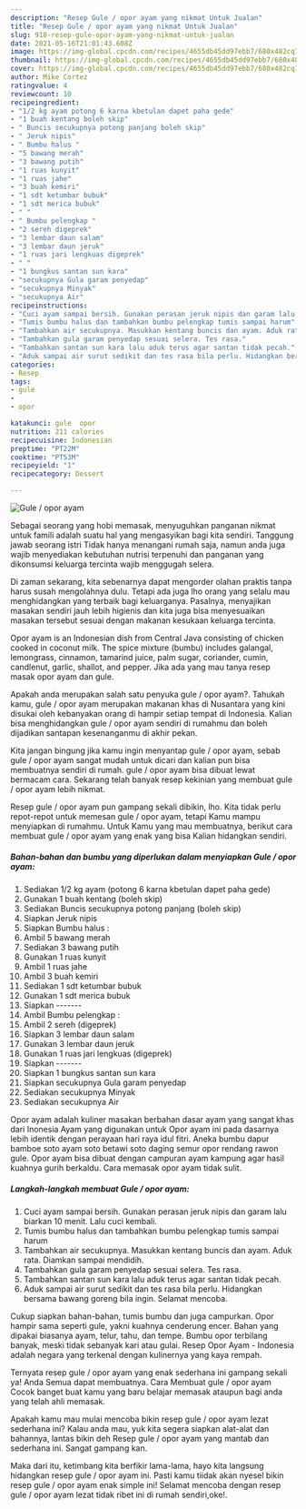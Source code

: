```yaml
---
description: "Resep Gule / opor ayam yang nikmat Untuk Jualan"
title: "Resep Gule / opor ayam yang nikmat Untuk Jualan"
slug: 918-resep-gule-opor-ayam-yang-nikmat-untuk-jualan
date: 2021-05-16T21:01:43.608Z
image: https://img-global.cpcdn.com/recipes/4655db45dd97ebb7/680x482cq70/gule-opor-ayam-foto-resep-utama.jpg
thumbnail: https://img-global.cpcdn.com/recipes/4655db45dd97ebb7/680x482cq70/gule-opor-ayam-foto-resep-utama.jpg
cover: https://img-global.cpcdn.com/recipes/4655db45dd97ebb7/680x482cq70/gule-opor-ayam-foto-resep-utama.jpg
author: Mike Cortez
ratingvalue: 4
reviewcount: 10
recipeingredient:
- "1/2 kg ayam potong 6 karna kbetulan dapet paha gede"
- "1 buah kentang boleh skip"
- " Buncis secukupnya potong panjang boleh skip"
- " Jeruk nipis"
- " Bumbu halus "
- "5 bawang merah"
- "3 bawang putih"
- "1 ruas kunyit"
- "1 ruas jahe"
- "3 buah kemiri"
- "1 sdt ketumbar bubuk"
- "1 sdt merica bubuk"
- " "
- " Bumbu pelengkap "
- "2 sereh digeprek"
- "3 lembar daun salam"
- "3 lembar daun jeruk"
- "1 ruas jari lengkuas digeprek"
- " "
- "1 bungkus santan sun kara"
- "secukupnya Gula garam penyedap"
- "secukupnya Minyak"
- "secukupnya Air"
recipeinstructions:
- "Cuci ayam sampai bersih. Gunakan perasan jeruk nipis dan garam lalu biarkan 10 menit. Lalu cuci kembali."
- "Tumis bumbu halus dan tambahkan bumbu pelengkap tumis sampai harum"
- "Tambahkan air secukupnya. Masukkan kentang buncis dan ayam. Aduk rata. Diamkan sampai mendidih."
- "Tambahkan gula garam penyedap sesuai selera. Tes rasa."
- "Tambahkan santan sun kara lalu aduk terus agar santan tidak pecah."
- "Aduk sampai air surut sedikit dan tes rasa bila perlu. Hidangkan bersama bawang goreng bila ingin. Selamat mencoba."
categories:
- Resep
tags:
- gule
- 
- opor

katakunci: gule  opor 
nutrition: 211 calories
recipecuisine: Indonesian
preptime: "PT22M"
cooktime: "PT53M"
recipeyield: "1"
recipecategory: Dessert

---
```



![Gule / opor ayam](https://img-global.cpcdn.com/recipes/4655db45dd97ebb7/680x482cq70/gule-opor-ayam-foto-resep-utama.jpg)

Sebagai seorang yang hobi memasak, menyuguhkan panganan nikmat untuk famili adalah suatu hal yang mengasyikan bagi kita sendiri. Tanggung jawab seorang istri Tidak hanya menangani rumah saja, namun anda juga wajib menyediakan kebutuhan nutrisi terpenuhi dan panganan yang dikonsumsi keluarga tercinta wajib menggugah selera.

Di zaman  sekarang, kita sebenarnya dapat mengorder olahan praktis tanpa harus susah mengolahnya dulu. Tetapi ada juga lho orang yang selalu mau menghidangkan yang terbaik bagi keluarganya. Pasalnya, menyajikan masakan sendiri jauh lebih higienis dan kita juga bisa menyesuaikan masakan tersebut sesuai dengan makanan kesukaan keluarga tercinta. 

Opor ayam is an Indonesian dish from Central Java consisting of chicken cooked in coconut milk. The spice mixture (bumbu) includes galangal, lemongrass, cinnamon, tamarind juice, palm sugar, coriander, cumin, candlenut, garlic, shallot, and pepper. Jika ada yang mau tanya resep masak opor ayam dan gule.

Apakah anda merupakan salah satu penyuka gule / opor ayam?. Tahukah kamu, gule / opor ayam merupakan makanan khas di Nusantara yang kini disukai oleh kebanyakan orang di hampir setiap tempat di Indonesia. Kalian bisa menghidangkan gule / opor ayam sendiri di rumahmu dan boleh dijadikan santapan kesenanganmu di akhir pekan.

Kita jangan bingung jika kamu ingin menyantap gule / opor ayam, sebab gule / opor ayam sangat mudah untuk dicari dan kalian pun bisa membuatnya sendiri di rumah. gule / opor ayam bisa dibuat lewat bermacam cara. Sekarang telah banyak resep kekinian yang membuat gule / opor ayam lebih nikmat.

Resep gule / opor ayam pun gampang sekali dibikin, lho. Kita tidak perlu repot-repot untuk memesan gule / opor ayam, tetapi Kamu mampu menyiapkan di rumahmu. Untuk Kamu yang mau membuatnya, berikut cara membuat gule / opor ayam yang enak yang bisa Kalian hidangkan sendiri.

<!--inarticleads1-->

##### Bahan-bahan dan bumbu yang diperlukan dalam menyiapkan Gule / opor ayam:

1. Sediakan 1/2 kg ayam (potong 6 karna kbetulan dapet paha gede)
1. Gunakan 1 buah kentang (boleh skip)
1. Sediakan  Buncis secukupnya potong panjang (boleh skip)
1. Siapkan  Jeruk nipis
1. Siapkan  Bumbu halus :
1. Ambil 5 bawang merah
1. Sediakan 3 bawang putih
1. Gunakan 1 ruas kunyit
1. Ambil 1 ruas jahe
1. Ambil 3 buah kemiri
1. Sediakan 1 sdt ketumbar bubuk
1. Gunakan 1 sdt merica bubuk
1. Siapkan  -------
1. Ambil  Bumbu pelengkap :
1. Ambil 2 sereh (digeprek)
1. Siapkan 3 lembar daun salam
1. Gunakan 3 lembar daun jeruk
1. Gunakan 1 ruas jari lengkuas (digeprek)
1. Siapkan  -------
1. Siapkan 1 bungkus santan sun kara
1. Siapkan secukupnya Gula garam penyedap
1. Sediakan secukupnya Minyak
1. Sediakan secukupnya Air


Opor ayam adalah kuliner masakan berbahan dasar ayam yang sangat khas dari Inonesia Ayam yang digunakan untuk Opor ayam ini pada dasarnya lebih identik dengan perayaan hari raya idul fitri. Aneka bumbu dapur bamboe soto ayam soto betawi soto daging semur opor rendang rawon gule. Opor ayam bisa dibuat dengan campuran ayam kampung agar hasil kuahnya gurih berkaldu. Cara memasak opor ayam tidak sulit. 

<!--inarticleads2-->

##### Langkah-langkah membuat Gule / opor ayam:

1. Cuci ayam sampai bersih. Gunakan perasan jeruk nipis dan garam lalu biarkan 10 menit. Lalu cuci kembali.
1. Tumis bumbu halus dan tambahkan bumbu pelengkap tumis sampai harum
1. Tambahkan air secukupnya. Masukkan kentang buncis dan ayam. Aduk rata. Diamkan sampai mendidih.
1. Tambahkan gula garam penyedap sesuai selera. Tes rasa.
1. Tambahkan santan sun kara lalu aduk terus agar santan tidak pecah.
1. Aduk sampai air surut sedikit dan tes rasa bila perlu. Hidangkan bersama bawang goreng bila ingin. Selamat mencoba.


Cukup siapkan bahan-bahan, tumis bumbu dan juga campurkan. Opor hampir sama seperti gule, yakni kuahnya cenderung encer. Bahan yang dipakai biasanya ayam, telur, tahu, dan tempe. Bumbu opor terbilang banyak, meski tidak sebanyak kari atau gulai. Resep Opor Ayam - Indonesia adalah negara yang terkenal dengan kulinernya yang kaya rempah. 

Ternyata resep gule / opor ayam yang enak sederhana ini gampang sekali ya! Anda Semua dapat membuatnya. Cara Membuat gule / opor ayam Cocok banget buat kamu yang baru belajar memasak ataupun bagi anda yang telah ahli memasak.

Apakah kamu mau mulai mencoba bikin resep gule / opor ayam lezat sederhana ini? Kalau anda mau, yuk kita segera siapkan alat-alat dan bahannya, lantas bikin deh Resep gule / opor ayam yang mantab dan sederhana ini. Sangat gampang kan. 

Maka dari itu, ketimbang kita berfikir lama-lama, hayo kita langsung hidangkan resep gule / opor ayam ini. Pasti kamu tiidak akan nyesel bikin resep gule / opor ayam enak simple ini! Selamat mencoba dengan resep gule / opor ayam lezat tidak ribet ini di rumah sendiri,oke!.

